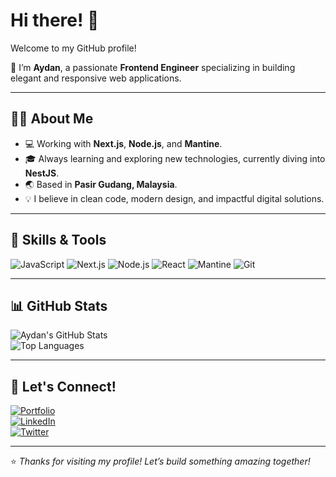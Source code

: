 # Hi there! 👋  
Welcome to my GitHub profile!  

🌟 I’m **Aydan**, a passionate **Frontend Engineer** specializing in building elegant and responsive web applications.  

---

## 👨‍💻 About Me
- 💻 Working with **Next.js**, **Node.js**, and **Mantine**.  
- 🎓 Always learning and exploring new technologies, currently diving into **NestJS**.  
- 🌏 Based in **Pasir Gudang, Malaysia**.  
- 💡 I believe in clean code, modern design, and impactful digital solutions.  

---

## 🚀 Skills & Tools
![JavaScript](https://img.shields.io/badge/-JavaScript-F7DF1E?logo=javascript&logoColor=black)
![Next.js](https://img.shields.io/badge/-Next.js-000000?logo=next.js&logoColor=white)
![Node.js](https://img.shields.io/badge/-Node.js-339933?logo=node.js&logoColor=white)
![React](https://img.shields.io/badge/-React-61DAFB?logo=react&logoColor=black)
![Mantine](https://img.shields.io/badge/-Mantine-3498db?logo=data:image/svg+xml;base64,...)
![Git](https://img.shields.io/badge/-Git-F05032?logo=git&logoColor=white)

---

## 📊 GitHub Stats
![Aydan's GitHub Stats](https://github-readme-stats.vercel.app/api?username=your-github-username&show_icons=true&theme=radical)  
![Top Languages](https://github-readme-stats.vercel.app/api/top-langs/?username=your-github-username&layout=compact&theme=radical)

---

## 🔗 Let's Connect!
[![Portfolio](https://img.shields.io/badge/-Portfolio-000?style=flat-square&logo=web&logoColor=white)](https://your-portfolio-link.com)  
[![LinkedIn](https://img.shields.io/badge/-LinkedIn-0077B5?style=flat-square&logo=linkedin&logoColor=white)](https://linkedin.com/in/your-profile)  
[![Twitter](https://img.shields.io/badge/-Twitter-1DA1F2?style=flat-square&logo=twitter&logoColor=white)](https://twitter.com/your-handle)

---

⭐️ _Thanks for visiting my profile! Let’s build something amazing together!_  
